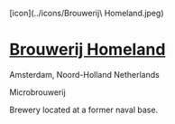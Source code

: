 [icon](../icons/Brouwerij\ Homeland.jpeg)

# [Brouwerij Homeland](https://untappd.com/Homelandbrouwerij)

Amsterdam, Noord-Holland Netherlands

Microbrouwerij

Brewery located at a former naval base.
